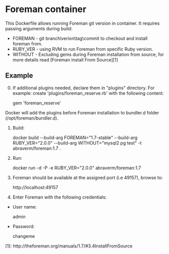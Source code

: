 Foreman container
=================
This Dockerfile allows running Foreman git version in container.
It requires passing arguments during build:

  - FOREMAN - git branch\verion\tag\commit to checkout and install foreman from.
  - RUBY_VER - using RVM to run Foreman from specific Ruby version.
  - WITHOUT - Excluding gems during Foreman installation from source, for more details read [Foreman Install From Source][1]

Example
-------
0. If additional plugins needed, declare them in "plugins"
directory. For example:
create 'plugins/foreman_reserve.rb' with the following content:

    gem 'foreman_reserve'

Docker will add the plugins before Foreman installation to bundler.d folder (/opt/foreman/bundler.d).

1. Build:

    docker build --build-arg FOREMAN="1.7-stable" --build-arg RUBY_VER="2.0.0" --build-arg WITHOUT="mysql2 pg test" -t abraverm/foreman:1.7 .

2. Run:

    docker run -d -P -e RUBY_VER="2.0.0" abraverm/foreman:1.7

3. Foreman should be available at the assigned port (i.e 49157),
browse to:

    http://localhost:49157

4. Enter Foreman with the following credentials:
  - User name:

      admin

  - Password:

      changeme

<Reference Links>
[1]: http://theforeman.org/manuals/1.7/#3.4InstallFromSource
